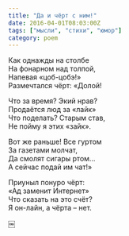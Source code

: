 ```yaml
---
title: "Да и чёрт с ним!"
date: 2016-04-01T08:03:00Z
tags: ["мысли", "стихи", "юмор"]
category: poem
---
```


Как однажды на столбе  
На фонарном над толпой,  
Напевая «цоб-цобэ!»  
Размечтался чёрт: «Долой!

Что за время? Экий нрав?  
Продаётся люд за «лайк»  
Что поделать? Старым став,  
Не пойму я этих «зайк».

Вот же раньше! Все гуртом  
За газетами молчат,  
Да смолят сигары ртом…  
А сейчас подай им чат!»

Приуныл понуро чёрт:  
«Ад заменит Интернет»  
Что сказать на это счёт?  
Я он-лайн, а чёрта – нет.

￼

